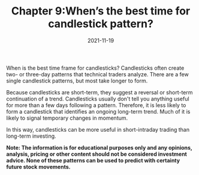 ﻿---
title: Chapter 9:When’s the best time for candlestick pattern?
date: 2021-11-19
description: I am a description of a great article
img: /images/article/Chapter_9_Whens_the_best_time_for_candlestick_pattern.jpg
alt: Chapter 9:When’s the best time for candlestick pattern?
tags: 
  - Hashtag 1
  - Hashtag 2
  - Hashtag 3
  - Hashtag 4
  - Hashtag 5
  - Hashtag 6
---

When is the best time frame for candlesticks?
Candlesticks often create two- or three-day patterns that technical traders analyze. There are a few single candlestick patterns, but most take longer to form.

Because candlesticks are short-term, they suggest a reversal or short-term continuation of a trend. Candlesticks usually don't tell you anything useful for more than a few days following a pattern. Therefore, it is less likely to form a candlestick that identifies an ongoing long-term trend. Much of it is likely to signal temporary changes in momentum.

In this way, candlesticks can be more useful in short-intraday trading than long-term investing.

**Note: The information is for educational purposes only and any opinions, analysis, pricing or other content should not be considered investment advice. None of these patterns can be used to predict with certainty future stock movements.**